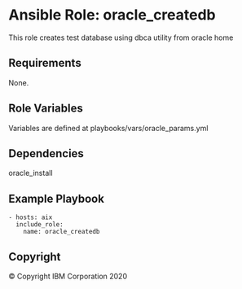 # Ansible Role: oracle_createdb 
 This role creates test database using dbca utility from oracle home
## Requirements
None.

## Role Variables
Variables are defined at playbooks/vars/oracle_params.yml 
## Dependencies
oracle_install

## Example Playbook

    - hosts: aix
      include_role:
        name: oracle_createdb 

## Copyright
© Copyright IBM Corporation 2020

